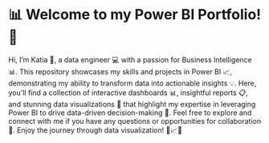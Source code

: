 
# 📊 Welcome to my Power BI Portfolio! 🚀

Hi, I’m Katia 👋, a data engineer 💻 with a passion for Business Intelligence 📊. This repository showcases my skills and projects in Power BI 📈, demonstrating my ability to transform data into actionable insights 💡. Here, you'll find a collection of interactive dashboards 📊, insightful reports 📋, and stunning data visualizations 🌟 that highlight my expertise in leveraging Power BI to drive data-driven decision-making 🚀. Feel free to explore and connect with me if you have any questions or opportunities for collaboration 🤝. Enjoy the journey through data visualization! 🚀📈💡
